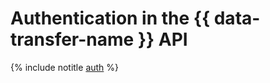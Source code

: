# Authentication in the {{ data-transfer-name }} API

{% include notitle [auth](../../_includes/authentication.md) %}
